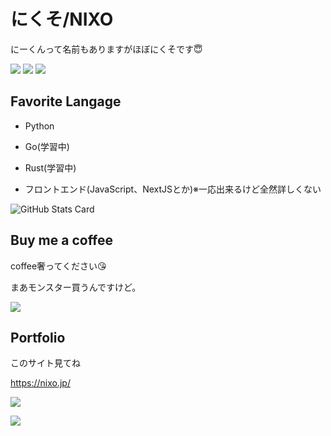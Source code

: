 # にくそ/NIXO

にーくんって名前もありますがほぼにくそです😇

![](https://img.shields.io/badge/age-15-red) ![](https://img.shields.io/badge/birthday-2005%2F10%2F11-red) ![](https://img.shields.io/badge/Python-%E2%9D%A4-brightgreen)

## Favorite Langage

- Python

- Go(学習中)

- Rust(学習中)

- フロントエンド(JavaScript、NextJSとか)※一応出来るけど全然詳しくない

![GitHub Stats Card](https://github-readme-stats.vercel.app/api?username=nxo0)

## Buy me a coffee

coffee奢ってください😘

まあモンスター買うんですけど。

[![](https://raw.githubusercontent.com/nxo0/nxo0/be22570023e56121ad4849c4781b9abbccaea395/BMC%20logo%2Bwordmark%20-%20White.svg)](https://buymeacoffee.com/nxo0)


## Portfolio

このサイト見てね

https://nixo.jp/

![](https://komarev.com/ghpvc/?username=nxo0)

![](https://raw.githubusercontent.com/nxo0/nxo0/main/slide-summary.png)
